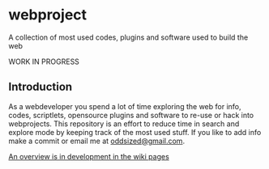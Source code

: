 # webproject
A collection of most used codes, plugins and software used to build the web

WORK IN PROGRESS

## Introduction
As a webdeveloper you spend a lot of time exploring the web for info, codes, scriptlets, opensource plugins and software to re-use or hack into webprojects. This repository is an effort to reduce time in search and explore mode by keeping track of the most used stuff. If you like to add info make a commit or email me at oddsized@gmail.com.

[An overview is in development in the wiki pages](https://github.com/oddsized/webproject/wiki/Webproject-Wiki-Home)
